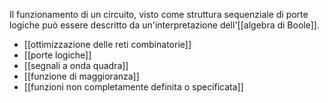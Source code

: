 Il funzionamento di un circuito, visto come struttura sequenziale di porte logiche può essere descritto da un'interpretazione dell'[[algebra di Boole]].

- [[ottimizzazione delle reti combinatorie]]
- [[porte logiche]]
- [[segnali a onda quadra]]
- [[funzione di maggioranza]]
- [[funzioni non completamente definita o specificata]]